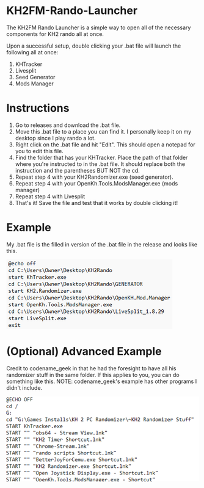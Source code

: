 # KH2FM-Rando-Launcher
The KH2FM Rando Launcher is a simple way to open all of the necessary components for KH2 rando all at once. 

Upon a successful setup, double clicking your .bat file will launch the following all at once:

1. KHTracker
2. Livesplit
3. Seed Generator
4. Mods Manager

# Instructions

1. Go to releases and download the .bat file.
2. Move this .bat file to a place you can find it. I personally keep it on my desktop since I play rando a lot.
3. Right click on the .bat file and hit "Edit". This should open a notepad for you to edit this file.
4. Find the folder that has your KHTracker. Place the path of that folder where you're instructed to in the .bat file. It should replace both the instruction and the parentheses BUT NOT the cd.
5. Repeat step 4 with your KH2Randomizer.exe (seed generator).
6. Repeat step 4 with your OpenKh.Tools.ModsManager.exe (mods manager)
7. Repeat step 4 with Livesplit
8. That's it! Save the file and test that it works by double clicking it!

# Example

My .bat file is the filled in version of the .bat file in the release and looks like this.

![image](images/myexample.png)

# (Optional) Advanced Example

Credit to codename_geek in that he had the foresight to have all his randomizer stuff in the same folder. If this applies to you, you can do something like this.
NOTE: codename_geek's example has other programs I didn't include.

![image](images/codename_geek_example.png)

